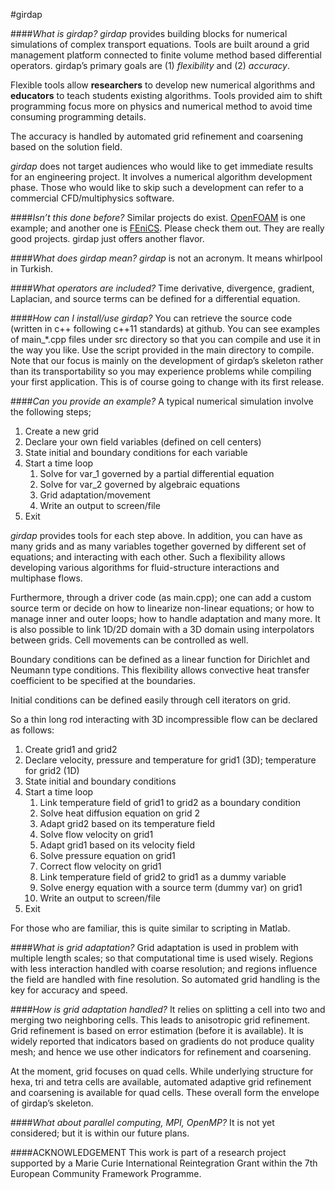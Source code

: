 #girdap

<!-- This project's aim is to develop object-oriented c++ libraries for solving conservation equations on a self-managed grid. 

###DISCLAIMER
This project is still in a early phase, expect to see bugs. 

###REQUIREMENTs
C++ compiler that accepts C++11 standards 

###COMPILE
use "mk" script (tested on Linux and Mac) 

###FAQ -->
####_What is girdap?_
_girdap_ provides building blocks for numerical simulations of complex transport equations. Tools are built around a grid management platform connected to finite volume method based differential operators. girdap’s primary goals are (1) _flexibility_ and (2) _accuracy_. 

Flexible tools allow <b>researchers</b> to develop new numerical algorithms and <b>educators</b> to teach students existing algorithms. Tools provided aim to shift programming focus more on physics and numerical method to avoid time consuming programming details. 

The accuracy is handled by automated grid refinement and coarsening based on the solution field. 

_girdap_ does not target audiences who would like to get immediate results for an engineering project. It involves a numerical algorithm development phase. Those who would like to skip such a development can refer to a commercial CFD/multiphysics software. 

####_Isn’t this done before?_ 
Similar projects do exist. <a href=http://www.openfoam.org/>OpenFOAM</a> is one example; and another one is <a href=http:fenicsproject.org>FEniCS</a>. Please check them out. They are really good projects. girdap just offers another flavor. 

####_What does girdap mean?_
_girdap_ is not an acronym. It means whirlpool in Turkish. 

####_What operators are included?_
Time derivative, divergence, gradient, Laplacian, and source terms can be defined for a differential equation. 

####_How can I install/use girdap?_
You can retrieve the source code (written in c++ following c++11 standards) at github. You can see examples of main_*.cpp files under src directory so that you can compile and use it in the way you like. Use the script provided in the main directory to compile. Note that our focus is mainly on the development of girdap’s skeleton rather than its transportability so you may experience problems while compiling your first application. This is of course going to change with its first release. 

####_Can you provide an example?_
A typical numerical simulation involve the following steps; <ol> 
<li>Create a new grid
<li>Declare your own field variables (defined on cell centers)
<li>State initial and boundary conditions for each variable
<li>Start a time loop <ol>
<li>Solve for var_1 governed by a partial differential equation
<li>Solve for var_2 governed by algebraic equations
<li>Grid adaptation/movement
<li>Write an output to screen/file</ol>
<li>Exit</ol>

_girdap_ provides tools for each step above. In addition, you can have as many grids and as many variables together governed by different set of equations; and interacting with each other. Such a flexibility allows developing various algorithms for fluid-structure interactions and multiphase flows. 

Furthermore, through a driver code (as main.cpp); one can add a custom source term or decide on how to linearize non-linear equations; or how to manage inner and outer loops; how to handle adaptation and many more. It is also possible to link 1D/2D domain with a 3D domain using interpolators between grids. Cell movements can be controlled as well. 

Boundary conditions can be defined as a linear function for Dirichlet and Neumann type conditions. This flexibility allows convective heat transfer coefficient to be specified at the boundaries. 

Initial conditions can be defined easily through cell iterators on grid. 

So a thin long rod interacting with 3D incompressible flow can be declared as follows:
<ol><li>	Create grid1 and grid2
<li>Declare velocity, pressure and temperature for grid1 (3D);  temperature for grid2 (1D)
<li>State initial and boundary conditions
<li>Start a time loop<ol>
<li>Link temperature field of grid1 to grid2 as a boundary condition
<li>Solve heat diffusion equation on grid 2
<li>Adapt grid2 based on its temperature field
<li>Solve flow velocity on grid1
<li>Adapt grid1 based on its velocity field
<li>Solve pressure equation on grid1
<li>Correct flow velocity on grid1
<li>Link temperature field of grid2 to grid1 as a dummy variable
<li>Solve energy equation with a source term (dummy var) on grid1
<li>Write an output to screen/file</ol>
<li>Exit</ol>

For those who are familiar, this is quite similar to scripting in Matlab. 

####_What is grid adaptation?_
Grid adaptation is used in problem with multiple length scales; so that computational time is used wisely. Regions with less interaction handled with coarse resolution; and regions influence the field are handled with fine resolution. So automated grid handling is the key for accuracy and speed. 

####_How is grid adaptation handled?_
It relies on splitting a cell into two and merging two neighboring cells. This leads to anisotropic grid refinement. Grid refinement is based on error estimation (before it is available). It is widely reported that indicators based on gradients do not produce quality mesh; and hence we use other indicators for refinement and coarsening. 

At the moment, grid focuses on quad cells. While underlying structure for hexa, tri and tetra cells are available, automated adaptive grid refinement and coarsening is available for quad cells. These overall form the envelope of girdap’s skeleton. 

####_What about parallel computing, MPI, OpenMP?_
It is not yet considered; but it is within our future plans. 

####ACKNOWLEDGEMENT
This work is part of a research project supported by a Marie Curie International Reintegration Grant within the 7th European Community Framework Programme.

<!--
#PRIORITIES:
#1. Anisotropic mesh refinement for Quad/Hexa cells. 
#2. Solution based adaptation criteria. 
#3. 2nd order (or higher) Laplace operator; 
#4. 2nd order (or higher) Divergence operator;
#5. Euler and explicit RK2/RK4 time integration 
#6. Fractional step method for transient incompressible flows
 
#SECONDARY
#1. Use of laplace operator to generate body-fitted grids. 
-->

